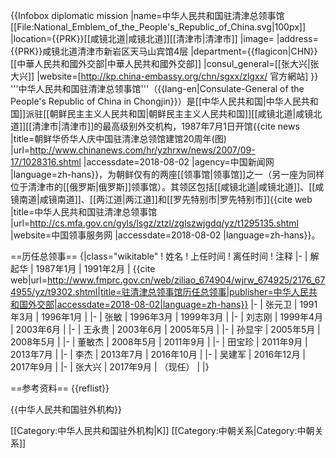 {{Infobox diplomatic mission
|name=中华人民共和国驻清津总领事馆<br>[[File:National_Emblem_of_the_People's_Republic_of_China.svg|100px]]
|location={{PRK}}[[咸镜北道|咸镜北道]][[清津市|清津市]]
|image=
|address={{PRK}}咸镜北道清津市新岩区天马山宾馆4层
|department={{flagicon|CHN}} [[中華人民共和國外交部|中華人民共和國外交部]]
|consul_general=[[张大兴|张大兴]]
|website=[http://kp.china-embassy.org/chn/sgxx/zlgxx/ 官方網站]
}}
'''中华人民共和国驻清津总领事馆'''（{{lang-en|Consulate-General of the People's Republic of China in Chongjin}}）是[[中华人民共和国|中华人民共和国]]派驻[[朝鲜民主主义人民共和国|朝鲜民主主义人民共和国]][[咸镜北道|咸镜北道]][[清津市|清津市]]的最高级别外交机构，1987年7月1日开馆<ref>{{cite news |title=朝鲜华侨华人庆中国驻清津总领馆建馆20周年(图) |url=http://www.chinanews.com/hr/yzhrxw/news/2007/09-17/1028316.shtml |accessdate=2018-08-02 |agency=中国新闻网 |language=zh-hans}}</ref>，为朝鲜仅有的两座[[领事馆|领事馆]]之一（另一座为同样位于清津市的[[俄罗斯|俄罗斯]]领事馆）。其领区包括[[咸镜北道|咸镜北道]]、[[咸镜南道|咸镜南道]]、[[两江道|两江道]]和[[罗先特别市|罗先特别市]]<ref>{{cite web |title=中华人民共和国驻清津总领事馆 |url=http://cs.mfa.gov.cn/gyls/lsgz/ztzl/zglszwjgdq/yz/t1295135.shtml |website=中国领事服务网 |accessdate=2018-08-02 |language=zh-hans}}</ref>。

==历任总领事==
{|class="wikitable"
! 姓名
! 上任时间
! 离任时间
! 注释
|-
| 解起华
| 1987年1月
| 1991年2月
| <ref name="Consuls-General">{{cite web|url=http://www.fmprc.gov.cn/web/ziliao_674904/wjrw_674925/2176_674955/yz/t9302.shtml|title=驻清津总领事馆历任总领事|publisher=中华人民共和国外交部|accessdate=2018-08-02|language=zh-hans}}</ref>
|-
| 张元卫
| 1991年3月
| 1996年1月
| <ref name="Consuls-General"/>
|-
| 张敏
| 1996年3月
| 1999年3月
| <ref name="Consuls-General"/>
|-
| 刘志刚
| 1999年4月
| 2003年6月
| <ref name="Consuls-General"/>
|-
| 王永贵
| 2003年6月
| 2005年5月
| <ref name="Consuls-General"/>
|-
| 孙显宇
| 2005年5月
| 2008年5月
| <ref name="Consuls-General"/>
|-
| 董敏杰
| 2008年5月
| 2011年9月
| <ref name="Consuls-General"/>
|-
| 田宝珍
| 2011年9月
| 2013年7月
| <ref name="Consuls-General"/>
|-
| 李杰
| 2013年7月
| 2016年10月
| <ref name="Consuls-General"/>
|-
| 吴建军
| 2016年12月
| 2017年9月
| <ref name="Consuls-General"/>
|-
| 张大兴
| 2017年9月
| （现任）
| <ref name="Consuls-General"/>
|}

==参考资料==
{{reflist}}

{{中华人民共和国驻外机构}}

[[Category:中华人民共和国驻外机构|K]]
[[Category:中朝关系|Category:中朝关系]]